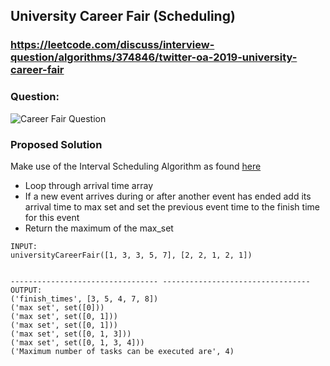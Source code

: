 ## University Career Fair (Scheduling)

### https://leetcode.com/discuss/interview-question/algorithms/374846/twitter-oa-2019-university-career-fair

### Question:
![Career Fair Question](https://i.imgur.com/cHg7Bod.png "Career Fair Question")


### Proposed Solution
Make use of the Interval Scheduling Algorithm as found [here](https://www.codespeedy.com/interval-scheduling-in-python/)

- Loop through arrival time array
- If a new event arrives during or after another event has ended add its arrival time to max set and set the previous event time to the finish time for this event
- Return the maximum of the max_set

```
INPUT:
universityCareerFair([1, 3, 3, 5, 7], [2, 2, 1, 2, 1])


--------------------------------- ---------------------------------
OUTPUT:
('finish_times', [3, 5, 4, 7, 8])
('max set', set([0]))
('max set', set([0, 1]))
('max set', set([0, 1]))
('max set', set([0, 1, 3]))
('max set', set([0, 1, 3, 4]))
('Maximum number of tasks can be executed are', 4)

```

